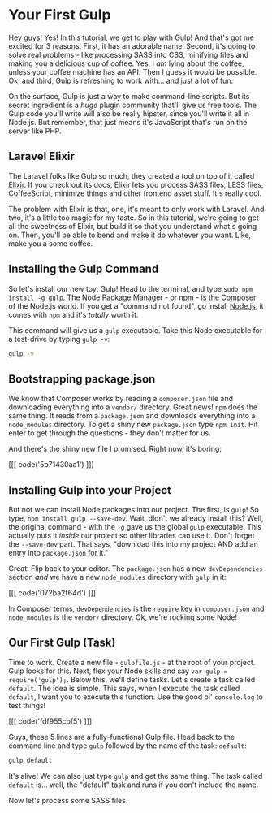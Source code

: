 # Your First Gulp

Hey guys! Yes! In this tutorial, we get to play with Gulp! And that's got
me excited for 3 reasons. First, it has an adorable name. Second, it's going
to solve real problems - like processing SASS into CSS, minifying files and
making you a delicious cup of coffee. Yes, I *am* lying about the coffee,
unless your coffee machine has an API. Then I guess it *would* be possible.
Ok, and third, Gulp is refreshing to work with... and just a lot of fun.

On the surface, Gulp is just a way to make command-line scripts. But its
secret ingredient is a *huge* plugin community that'll give us free tools.
The Gulp code you'll write will also be really hipster, since you'll write
it all in Node.js. But remember, that just means it's JavaScript that's run
on the server like PHP.

## Laravel Elixir

The Laravel folks like Gulp so much, they created a tool on top of it called
[Elixir](http://laravel.com/docs/5.0/elixir). If you check out its docs,
Elixir lets you process SASS files, LESS files, CoffeeScript, minimize things
and other frontend asset stuff. It's really cool.

The problem with Elixir is that, one, it's meant to only work with Laravel.
And two, it's a little too magic for my taste. So in this tutorial, we're
going to get all the sweetness of Elixir, but build it so that you understand
what's going on. Then, you'll be able to bend and make it do whatever you
want. Like, make you a some coffee.

## Installing the Gulp Command

So let's install our new toy: Gulp! Head to the terminal, and type
`sudo npm install -g gulp`. The Node Package Manager - or npm - is the Composer
of the Node.js world. If you get a "command not found", go install
[Node.js](https://nodejs.org/download/), it comes with `npm` and it's *totally*
worth it.

This command will give us a `gulp` executable. Take this Node executable
for a test-drive by typing `gulp -v`:

```bash
gulp -v
````

## Bootstrapping package.json

We know that Composer works by reading a `composer.json` file and downloading
everything into a `vendor/` directory. Great news! `npm` does the same thing.
It reads from a `package.json` and downloads everything into a `node_modules`
directory. To get a shiny new `package.json` type `npm init`. Hit enter to
get through the questions - they don't matter for us.

And there's the shiny new file I promised. Right now, it's boring:

[[[ code('5b71430aa1') ]]]

## Installing Gulp into your Project

But not we can install Node packages into our project. The first, is `gulp`!
So type, `npm install gulp --save-dev`. Wait, didn't we already install this?
Well, the original command - with the `-g` gave us the global `gulp` executable.
This actually puts it *inside* our project so other libraries can use it.
Don't forget the `--save-dev` part. That says, "download this into my project
AND add an entry into `package.json` for it."

Great! Flip back to your editor. The `package.json` has a new `devDependencies`
section *and* we have a new `node_modules` directory with `gulp` in it:

[[[ code('072ba2f64d') ]]]

In Composer terms, `devDependencies` is the `require` key in `composer.json`
and `node_modules` is the `vendor/` directory. Ok, we're rocking some Node!

## Our First Gulp (Task)

Time to work. Create a new file - `gulpfile.js` - at the root of your project.
Gulp looks for this. Next, flex your Node skills and say
`var gulp = require('gulp');`. Below this, we'll define tasks. Let's create
a task called `default`. The idea is simple. This says, when I execute the
task called `default`, I want you to execute this function. Use the good
ol' `console.log` to test things!

[[[ code('fdf955cbf5') ]]]

Guys, these 5 lines are a fully-functional Gulp file. Head back to the command
line and type `gulp` followed by the name of the task: `default`:

```bash
gulp default
```

It's alive! We can also just type `gulp` and get the same thing. The task
called `default` is... well, the "default" task and runs if you don't include
the name.

Now let's process some SASS files.
